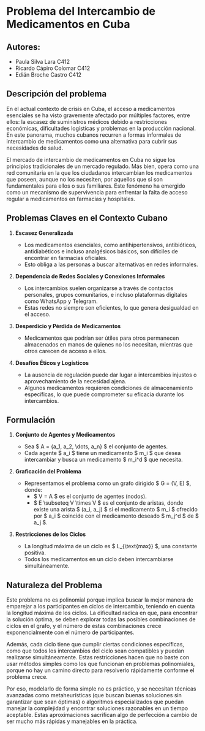 # **Problema del Intercambio de Medicamentos en Cuba**

## Autores:
- Paula Silva Lara C412
- Ricardo Cápiro Colomar C412
- Edián Broche Castro C412

## **Descripción del problema**  

En el actual contexto de crisis en Cuba, el acceso a medicamentos esenciales se ha visto gravemente afectado por múltiples factores, entre ellos: la escasez de suministros médicos debido a restricciones económicas, dificultades logísticas y problemas en la producción nacional. En este panorama, muchos cubanos recurren a formas informales de intercambio de medicamentos como una alternativa para cubrir sus necesidades de salud.  

El mercado de intercambio de medicamentos en Cuba no sigue los principios tradicionales de un mercado regulado. Más bien, opera como una red comunitaria en la que los ciudadanos intercambian los medicamentos que poseen, aunque no los necesiten, por aquellos que sí son fundamentales para ellos o sus familiares. Este fenómeno ha emergido como un mecanismo de supervivencia para enfrentar la falta de acceso regular a medicamentos en farmacias y hospitales.  

## **Problemas Claves en el Contexto Cubano**  
1. **Escasez Generalizada**  
   - Los medicamentos esenciales, como antihipertensivos, antibióticos, antidiabéticos e incluso analgésicos básicos, son difíciles de encontrar en farmacias oficiales.  
   - Esto obliga a las personas a buscar alternativas en redes informales.  

2. **Dependencia de Redes Sociales y Conexiones Informales**  
   - Los intercambios suelen organizarse a través de contactos personales, grupos comunitarios, e incluso plataformas digitales como WhatsApp y Telegram.  
   - Estas redes no siempre son eficientes, lo que genera desigualdad en el acceso.  

3. **Desperdicio y Pérdida de Medicamentos**  
   - Medicamentos que podrían ser útiles para otros permanecen almacenados en manos de quienes no los necesitan, mientras que otros carecen de acceso a ellos.  

4. **Desafíos Éticos y Logísticos**  
   - La ausencia de regulación puede dar lugar a intercambios injustos o aprovechamiento de la necesidad ajena.  
   - Algunos medicamentos requieren condiciones de almacenamiento específicas, lo que puede comprometer su eficacia durante los intercambios.  


## **Formulación**  

1. **Conjunto de Agentes y Medicamentos**  
   - Sea $ A = \{a_1, a_2, \dots, a_n\} $ el conjunto de agentes.  
   - Cada agente $ a_i $ tiene un medicamento $ m_i $ que desea intercambiar y busca un medicamento $ m_i^d $ que necesita.  


2. **Graficación del Problema**  
   - Representamos el problema como un grafo dirigido $ G = (V, E) $, donde:  
     - $ V = A $ es el conjunto de agentes (nodos).  
     - $ E \subseteq V \times V $ es el conjunto de aristas, donde existe una arista $ (a_i, a_j) $ si el medicamento $ m_i $ ofrecido por $ a_i $ coincide con el medicamento deseado $ m_j^d $ de $ a_j $.  
  

3. **Restricciones de los Ciclos**  

   - La longitud máxima de un ciclo es $ L_{\text{max}} $, una constante positiva. 
   - Todos los medicamentos en un ciclo deben intercambiarse simultáneamente. 

## **Naturaleza del Problema**  
Este problema no es polinomial porque implica buscar la mejor manera de emparejar a los participantes en ciclos de intercambio, teniendo en cuenta la longitud máxima de los ciclos. La dificultad radica en que, para encontrar la solución óptima, se deben explorar todas las posibles combinaciones de ciclos en el grafo, y el número de estas combinaciones crece exponencialmente con el número de participantes.  

Además, cada ciclo tiene que cumplir ciertas condiciones específicas, como que todos los intercambios del ciclo sean compatibles y puedan realizarse simultáneamente. Estas restricciones hacen que no baste con usar métodos simples como los que funcionan en problemas polinomiales, porque no hay un camino directo para resolverlo rápidamente conforme el problema crece.  

Por eso, modelarlo de forma simple no es práctico, y se necesitan técnicas avanzadas como metaheurísticas (que buscan buenas soluciones sin garantizar que sean óptimas) o algoritmos especializados que puedan manejar la complejidad y encontrar soluciones razonables en un tiempo aceptable. Estas aproximaciones sacrifican algo de perfección a cambio de ser mucho más rápidas y manejables en la práctica.  

